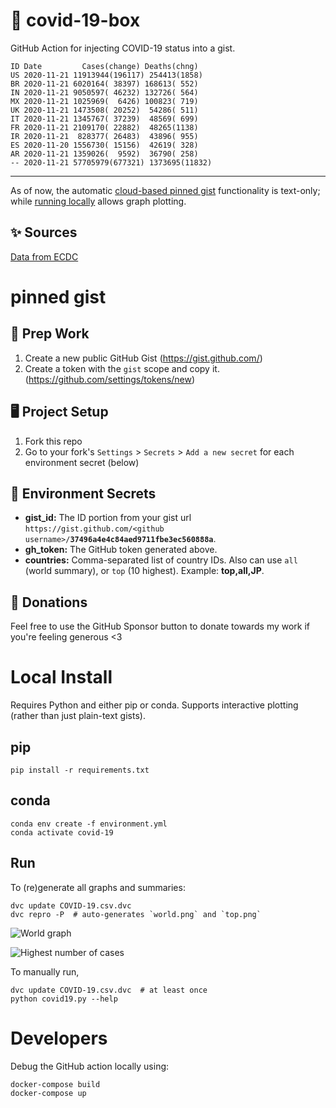 # 🏥 covid-19-box

GitHub Action for injecting COVID-19 status into a gist.

```
ID Date         Cases(change) Deaths(chng)
US 2020-11-21 11913944(196117) 254413(1858)
BR 2020-11-21 6020164( 38397) 168613( 552)
IN 2020-11-21 9050597( 46232) 132726( 564)
MX 2020-11-21 1025969(  6426) 100823( 719)
UK 2020-11-21 1473508( 20252)  54286( 511)
IT 2020-11-21 1345767( 37239)  48569( 699)
FR 2020-11-21 2109170( 22882)  48265(1138)
IR 2020-11-21  828377( 26483)  43896( 955)
ES 2020-11-20 1556730( 15156)  42619( 328)
AR 2020-11-21 1359026(  9592)  36790( 258)
-- 2020-11-21 57705979(677321) 1373695(11832)
```

---

As of now, the automatic [cloud-based pinned gist](#pinned-gist) functionality is text-only;
while [running locally](#local-install) allows graph plotting.

## ✨ Sources

[Data from ECDC](https://www.ecdc.europa.eu/en/publications-data/download-todays-data-geographic-distribution-covid-19-cases-worldwide)

# pinned gist

## 🎒 Prep Work
1. Create a new public GitHub Gist (https://gist.github.com/)
1. Create a token with the `gist` scope and copy it. (https://github.com/settings/tokens/new)

## 🖥 Project Setup
1. Fork this repo
1. Go to your fork's `Settings` > `Secrets` > `Add a new secret` for each environment secret (below)

## 🤫 Environment Secrets
- **gist_id:** The ID portion from your gist url `https://gist.github.com/<github username>/`**`37496a4e4c84aed9711fbe3ec560888a`**.
- **gh_token:** The GitHub token generated above.
- **countries:** Comma-separated list of country IDs. Also can use `all` (world summary), or `top` (10 highest). Example: **top,all,JP**.

## 💸 Donations

Feel free to use the GitHub Sponsor button to donate towards my work if you're feeling generous <3

# Local Install

Requires Python and either pip or conda. Supports interactive plotting (rather than just plain-text gists).

## pip

```
pip install -r requirements.txt
```

## conda

```
conda env create -f environment.yml
conda activate covid-19
```

## Run

To (re)generate all graphs and summaries:

```
dvc update COVID-19.csv.dvc
dvc repro -P  # auto-generates `world.png` and `top.png`
```

![World graph](world.png)

![Highest number of cases](top.png)

To manually run,

```
dvc update COVID-19.csv.dvc  # at least once
python covid19.py --help
```

# Developers

Debug the GitHub action locally using:

```
docker-compose build
docker-compose up
```
